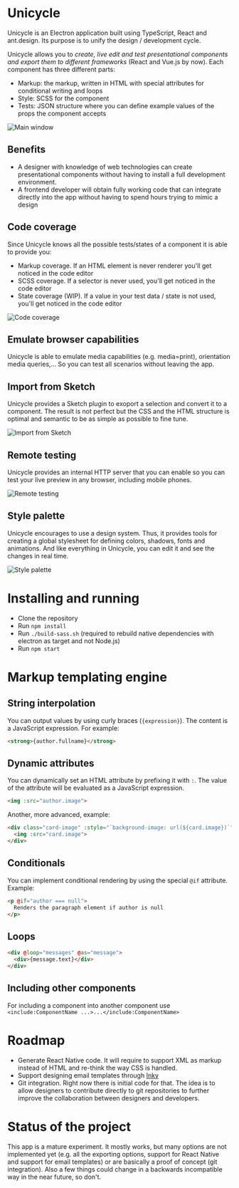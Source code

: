 # Unicycle

Unicycle is an Electron application built using TypeScript, React and ant.design. Its purpose is to unify the design / development cycle.

Unicycle allows you to *create, live edit and test presentational components and export them to different frameworks* (React and Vue.js by now). Each component has three different parts:

- Markup: the markup, written in HTML with special attributes for conditional writing and loops
- Style: SCSS for the component
- Tests: JSON structure where you can define example values of the props the component accepts

![Main window](/screenshots/main.png?raw=true "Main window")

## Benefits

- A designer with knowledge of web technologies can create presentational components without having to install a full development environment.
- A frontend developer will obtain fully working code that can integrate directly into the app without having to spend hours trying to mimic a design

## Code coverage

Since Unicycle knows all the possible tests/states of a component it is able to provide you:

- Markup coverage. If an HTML element is never renderer you'll get noticed in the code editor
- SCSS coverage. If a selector is never used, you'll get noticed in the code editor
- State coverage (WIP). If a value in your test data / state is not used, you'll get noticed in the code editor

![Code coverage](/screenshots/code-coverage.png?raw=true "Code coverage")

## Emulate browser capabilities

Unicycle is able to emulate media capabilities (e.g. media=print), orientation media queries,... So you can test all scenarios without leaving the app.

## Import from Sketch

Unicycle provides a Sketch plugin to exoport a selection and convert it to a component. The result is not perfect but the CSS and the HTML structure is optimal and semantic to be as simple as possible to fine tune.

![Import from Sketch](/screenshots/import-from-sketch.png?raw=true "Import from Sketch")

## Remote testing

Unicycle provides an internal HTTP server that you can enable so you can test your live preview in any browser, including mobile phones.

![Remote testing](/screenshots/remote-testing.png?raw=true "Remote testing")

## Style palette

Unicycle encourages to use a design system. Thus, it provides tools for creating a global stylesheet for defining colors, shadows, fonts and animations. And like everything in Unicycle, you can edit it and see the changes in real time.

![Style palette](/screenshots/style-palette.png?raw=true "Style palette")

# Installing and running

- Clone the repository
- Run `npm install`
- Run `./build-sass.sh` (required to rebuild native dependencies with electron as target and not Node.js)
- Run `npm start`

# Markup templating engine

## String interpolation

You can output values by using curly braces (`{expression}`). The content is a JavaScript expression. For example:

```html
<strong>{author.fullname}</strong>
```

## Dynamic attributes

You can dynamically set an HTML attribute by prefixing it with `:`. The value of the attribute will be evaluated as a JavaScript expression.

```html
<img :src="author.image">
```

Another, more advanced, example:

```html
<div class="card-image" :style="`background-image: url(${card.image})`">
  <img :src="card.image">
</div>
```

## Conditionals

You can implement conditional rendering by using the special `@if` attribute. Example:

```html
<p @if="author === null">
  Renders the paragraph element if author is null
</p>
```

## Loops

```html
<div @loop="messages" @as="message">
  <div>{message.text}</div>
</div>
```

## Including other components

For including a component into another component use `<include:ComponentName ...>...</include:ComponentName>`


# Roadmap

- Generate React Native code. It will require to support XML as markup instead of HTML and re-think the way CSS is handled.
- Support designing email templates through [Inky](https://foundation.zurb.com/emails/docs/inky.html)
- Git integration. Right now there is initial code for that. The idea is to allow designers to contribute directly to git repositories to further improve the collaboration between designers and developers.

# Status of the project

This app is a mature experiment. It mostly works, but many options are not implemented yet (e.g. all the exporting options, support for React Native and support for email templates) or are basically a proof of concept (git integration). Also a few things could change in a backwards incompatible way in the near future, so don't.
